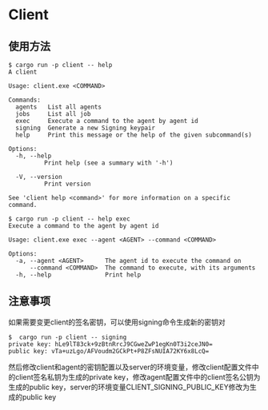 # Client

## 使用方法

```
$ cargo run -p client -- help
A client

Usage: client.exe <COMMAND>

Commands:
  agents   List all agents
  jobs     List all job
  exec     Execute a command to the agent by agent id
  signing  Generate a new Signing keypair
  help     Print this message or the help of the given subcommand(s)

Options:
  -h, --help
          Print help (see a summary with '-h')

  -V, --version
          Print version

See 'client help <command>' for more information on a specific command.
```

```
$ cargo run -p client -- help exec
Execute a command to the agent by agent id

Usage: client.exe exec --agent <AGENT> --command <COMMAND>

Options:
  -a, --agent <AGENT>      The agent id to execute the command on
      --command <COMMAND>  The command to execute, with its arguments
  -h, --help               Print help
```

## 注意事项
如果需要变更client的签名密钥，可以使用signing命令生成新的密钥对

```
$  cargo run -p client -- signing
private key: hLe9lT83ck+9zBtnRrcJ9CGweZwP1egKn0T3i2ceJN0=
public key: vTa+uzLgo/AFVoudm2GCkPt+P8ZFsNUIA72KY6x8LcQ=
```

然后修改client和agent的密钥配置以及server的环境变量，修改client配置文件中的client签名私钥为生成的private key，修改agent配置文件中的client签名公钥为生成的public key，server的环境变量CLIENT_SIGNING_PUBLIC_KEY修改为生成的public key

